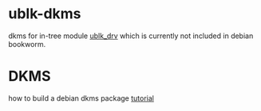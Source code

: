 # ublk-dkms
dkms for in-tree module [ublk_drv](https://git.kernel.org/pub/scm/linux/kernel/git/stable/linux.git/tree/drivers/block/ublk_drv.c) which is currently not included in debian bookworm.

# DKMS
how to build a debian dkms package [tutorial](https://vincent.bernat.ch/en/blog/2018-packaging-driver-debian-dkms)
